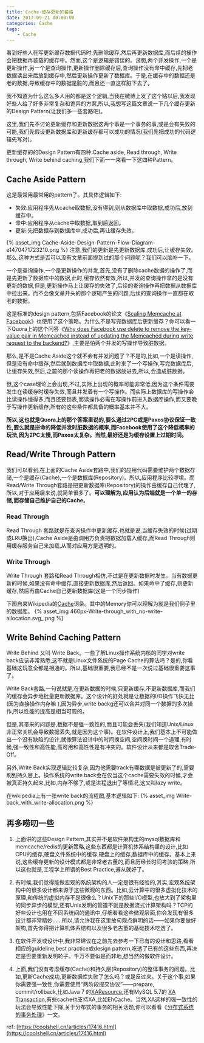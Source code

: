 ```yaml
---
title: Cache-缓存更新的套路
date: 2017-09-21 00:00:00
categories: Cache
tags:
    - Cache
---
```



看到好些人在写更新缓存数据代码时,先删除缓存,然后再更新数据库,而后续的操作会把数据再装载的缓存中。然而,这个是逻辑是错误的。试想,两个并发操作,一个是更新操作,另一个是查询操作,更新操作删除缓存后,查询操作没有命中缓存,先把老数据读出来后放到缓存中,然后更新操作更新了数据库。于是,在缓存中的数据还是老的数据,导致缓存中的数据是脏的,而且还一直这样脏下去了。

我不知道为什么这么多人用的都是这个逻辑,当我在微博上发了这个贴以后,我发现好些人给了好多非常复杂和诡异的方案,所以,我想写这篇文章说一下几个缓存更新的Design Pattern(让我们多一些套路吧)。

这里,我们先不讨论更新缓存和更新数据这两个事是一个事务的事,或是会有失败的可能,我们先假设更新数据库和更新缓存都可以成功的情况(我们先把成功的代码逻辑先写对)。

更新缓存的的Design Pattern有四种:Cache aside, Read through, Write through, Write behind caching,我们下面一一来看一下这四种Pattern。

<!-- more -->

## Cache Aside Pattern

这是最常用最常用的pattern了。其具体逻辑如下:

- 失效:应用程序先从cache取数据,没有得到,则从数据库中取数据,成功后,放到缓存中。
- 命中:应用程序从cache中取数据,取到后返回。
- 更新:先把数据存到数据库中,成功后,再让缓存失效。

{% asset_img Cache-Aside-Design-Pattern-Flow-Diagram-e1470471723210.png %}
注意,我们的更新是先更新数据库,成功后,让缓存失效。那么,这种方式是否可以没有文章前面提到过的那个问题呢？我们可以脑补一下。

一个是查询操作,一个是更新操作的并发,首先,没有了删除cache数据的操作了,而是先更新了数据库中的数据,此时,缓存依然有效,所以,并发的查询操作拿的是没有更新的数据,但是,更新操作马上让缓存的失效了,后续的查询操作再把数据从数据库中拉出来。而不会像文章开头的那个逻辑产生的问题,后续的查询操作一直都在取老的数据。

这是标准的design pattern,包括Facebook的论文《[Scaling Memcache at Facebook](https://www.usenix.org/system/files/conference/nsdi13/nsdi13-final170_update.pdf)》也使用了这个策略。为什么不是写完数据库后更新缓存？你可以看一下Quora上的这个问答《[Why does Facebook use delete to remove the key-value pair in Memcached instead of updating the Memcached during write request to the backend?](https://www.quora.com/Why-does-Facebook-use-delete-to-remove-the-key-value-pair-in-Memcached-instead-of-updating-the-Memcached-during-write-request-to-the-backend)》,主要是怕两个并发的写操作导致脏数据。

那么,是不是Cache Aside这个就不会有并发问题了？不是的,比如,一个是读操作,但是没有命中缓存,然后就到数据库中取数据,此时来了一个写操作,写完数据库后,让缓存失效,然后,之前的那个读操作再把老的数据放进去,所以,会造成脏数据。

但,这个case理论上会出现,不过,实际上出现的概率可能非常低,因为这个条件需要发生在读缓存时缓存失效,而且并发着有一个写操作。而实际上数据库的写操作会比读操作慢得多,而且还要锁表,而读操作必需在写操作前进入数据库操作,而又要晚于写操作更新缓存,所有的这些条件都具备的概率基本并不大。

**所以,这也就是Quora上的那个答案里说的,要么通过2PC或是Paxos协议保证一致性,要么就是拼命的降低并发时脏数据的概率,而Facebook使用了这个降低概率的玩法,因为2PC太慢,而Paxos太复杂。当然,最好还是为缓存设置上过期时间。**

## Read/Write Through Pattern

我们可以看到,在上面的Cache Aside套路中,我们的应用代码需要维护两个数据存储,一个是缓存(Cache),一个是数据库(Repository)。所以,应用程序比较啰嗦。而Read/Write Through套路是把更新数据库(Repository)的操作由缓存自己代理了,所以,对于应用层来说,就简单很多了。**可以理解为,应用认为后端就是一个单一的存储,而存储自己维护自己的Cache**。

### Read Through
Read Through 套路就是在查询操作中更新缓存,也就是说,当缓存失效的时候(过期或LRU换出),Cache Aside是由调用方负责把数据加载入缓存,而Read Through则用缓存服务自己来加载,从而对应用方是透明的。

### Write Through
Write Through 套路和Read Through相仿,不过是在更新数据时发生。当有数据更新的时候,如果没有命中缓存,直接更新数据库,然后返回。如果命中了缓存,则更新缓存,然后再由Cache自己更新数据库(这是一个同步操作)

下图自来Wikipedia的[Cache](https://en.wikipedia.org/wiki/Cache_(computing))词条。其中的Memory你可以理解为就是我们例子里的数据库。
{% asset_img 460px-Write-through_with_no-write-allocation.svg_.png %}

## Write Behind Caching Pattern
Write Behind 又叫 Write Back。一些了解Linux操作系统内核的同学对write back应该非常熟悉,这不就是Linux文件系统的Page Cache的算法吗？是的,你看基础这玩意全都是相通的。所以,基础很重要,我已经不是一次说过基础很重要这事了。

Write Back套路,一句说就是,在更新数据的时候,只更新缓存,不更新数据库,而我们的缓存会异步地批量更新数据库。这个设计的好处就是让数据的I/O操作飞快无比(因为直接操作内存嘛 ),因为异步,write backg还可以合并对同一个数据的多次操作,所以性能的提高是相当可观的。

但是,其带来的问题是,数据不是强一致性的,而且可能会丢失(我们知道Unix/Linux非正常关机会导致数据丢失,就是因为这个事)。在软件设计上,我们基本上不可能做出一个没有缺陷的设计,就像算法设计中的时间换空间,空间换时间一个道理,有时候,强一致性和高性能,高可用和高性性是有冲突的。软件设计从来都是取舍Trade-Off。

另外,Write Back实现逻辑比较复杂,因为他需要track有哪数据是被更新了的,需要刷到持久层上。操作系统的write back会在仅当这个cache需要失效的时候,才会被真正持久起来,比如,内存不够了,或是进程退出了等情况,这又叫lazy write。

在wikipedia上有一张write back的流程图,基本逻辑如下:
{% asset_img Write-back_with_write-allocation.png %}

## 再多唠叨一些
1. 上面讲的这些Design Pattern,其实并不是软件架构里的mysql数据库和memcache/redis的更新策略,这些东西都是计算机体系结构里的设计,比如CPU的缓存,硬盘文件系统中的缓存,硬盘上的缓存,数据库中的缓存。基本上来说,这些缓存更新的设计模式都是非常老古董的,而且历经长时间考验的策略,所以这也就是,工程学上所谓的Best Practice,遵从就好了。

2. 有时候,我们觉得能做宏观的系统架构的人一定是很有经验的,其实,宏观系统架构中的很多设计都来源于这些微观的东西。比如,云计算中的很多虚拟化技术的原理,和传统的虚拟内存不是很像么？Unix下的那些I/O模型,也放大到了架构里的同步异步的模型,还有Unix发明的管道不就是数据流式计算架构吗？TCP的好些设计也用在不同系统间的通讯中,仔细看看这些微观层面,你会发现有很多设计都非常精妙……所以,请允许我在这里放句观点鲜明的话——如果你要做好架构,首先你得把计算机体系结构以及很多老古董的基础技术吃透了。

3. 在软件开发或设计中,我非常建议在之前先去参考一下已有的设计和思路,看看相应的guideline,best practice或design pattern,吃透了已有的这些东西,再决定是否要重新发明轮子。千万不要似是而非地,想当然的做软件设计。

4. 上面,我们没有考虑缓存(Cache)和持久层(Repository)的整体事务的问题。比如,更新Cache成功,更新数据库失败了怎么吗？或是反过来。关于这个事,如果你需要强一致性,你需要使用“两阶段提交协议”——prepare, commit/rollback,比如Java 7 的[XAResource](http://docs.oracle.com/javaee/7/api/javax/transaction/xa/XAResource.html),还有MySQL 5.7的 [XA Transaction](http://dev.mysql.com/doc/refman/5.7/en/xa.html),有些cache也支持XA,比如EhCache。当然,XA这样的强一致性的玩法会导致性能下降,关于分布式的事务的相关话题,你可以看看《[分布式系统的事务处理](https://coolshell.cn/articles/10910.html)》一文。

ref:
[https://coolshell.cn/articles/17416.html](https://coolshell.cn/articles/17416.html)
